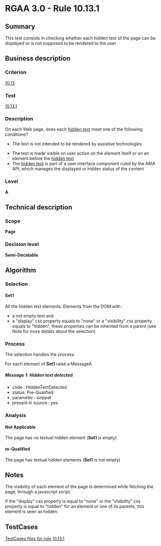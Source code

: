 # RGAA 3.0 -  Rule 10.13.1

## Summary

This test consists in checking whether each hidden text of the page can
be displayed or is not supposed to be rendered to the user

## Business description

### Criterion

[10.13](http://asqatasun.github.io/RGAA--3.0--EN/RGAA3.0_Criteria_English_version_v1.html#crit-10-13)

### Test

[10.13.1](http://asqatasun.github.io/RGAA--3.0--EN/RGAA3.0_Criteria_English_version_v1.html#test-10-13-1)

### Description
On each Web page, does
    each <a href="http://asqatasun.github.io/RGAA--3.0--EN/RGAA3.0_Glossary_English_version_v1.html#mTexteCache">hidden
  text</a> meet one of the following conditions?
    <ul><li>The text is not intended to be rendered by
   assistive technologies</li>
  <li> The text is made visible on user action on the
   element itself or on an element before the <a href="http://asqatasun.github.io/RGAA--3.0--EN/RGAA3.0_Glossary_English_version_v1.html#mTexteCache">hidden
    text</a></li>
  <li> The <a href="http://asqatasun.github.io/RGAA--3.0--EN/RGAA3.0_Glossary_English_version_v1.html#mTexteCache">hidden
    text</a> is part of a user interface
   component ruled by the ARIA API, which manages the
   displayed or hidden status of the content</li>
    </ul> 


### Level

**A**

## Technical description

### Scope

**Page**

### Decision level

**Semi-Decidable**

## Algorithm

### Selection

#### Set1

All the hidden text elements. Elements from the DOM with :

-   a not empty text and
-   a "display" css property equals to "none" or a "visibility" css
    property equals to "hidden", these properties can be inherited from
    a parent (see Note for more details about the selection)

### Process

The selection handles the process.

For each element of **Set1** raise a MessageA

##### Message 1: Hidden text detected

-   code : HiddenTextDetected
-   status: Pre-Qualified
-   parameter : snippet
-   present in source : yes

### Analysis

#### Not Applicable

The page has no textual hidden element (**Set1** is empty)

#### re-Qualified

The page has textual hidden elements (**Set1** is not empty)

## Notes

The visibility of each element of the page is determined while fetching
the page, through a javascript script.

If the "display" css property is equal to "none" or the "visibility" css
property is equal to "hidden" for an element or one of its parents, this
element is seen as hidden.



##  TestCases 

[TestCases files for rule 10.13.1](https://github.com/Asqatasun/Asqatasun/tree/master/rules/rules-rgaa3.0/src/test/resources/testcases/rgaa30/Rgaa30Rule101301/) 


